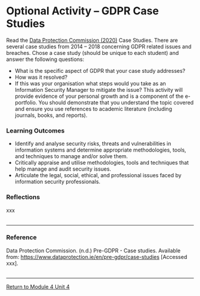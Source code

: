 # Optional Activity – GDPR Case Studies

Read the [Data Protection Commission (2020)](https://www.dataprotection.ie/en/pre-gdpr/case-studies) Case Studies.
There are several case studies from 2014 – 2018 concerning GDPR related issues and breaches. 
Chose a case study (should be unique to each student) and answer the following questions:

 - What is the specific aspect of GDPR that your case study addresses?
 - How was it resolved?
 - If this was your organisation what steps would you take as an Information Security Manager to mitigate the issue?
This activity will provide evidence of your personal growth and is a component of the e-portfolio.
You should demonstrate that you understand the topic covered and ensure you use references to academic literature (including journals, books, and reports).

### Learning Outcomes
 - Identify and analyse security risks, threats and vulnerabilities in information systems and determine appropriate methodologies, tools, and techniques to manage and/or solve them.
 - Critically appraise and utilise methodologies, tools and techniques that help manage and audit security issues.
 - Articulate the legal, social, ethical, and professional issues faced by information security professionals.

### Reflections
xxx 
<br><br>

---

### Reference
Data Protection Commission. (n.d.) Pre-GDPR - Case studies. Available from: https://www.dataprotection.ie/en/pre-gdpr/case-studies [Accessed xxx].
<br><br>

---

[Return to Module 4 Unit 4](ISM_Unit04.md)
